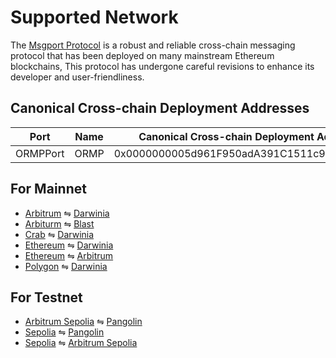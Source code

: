 # Supported Network

The [Msgport Protocol](./../index.md) is a robust and reliable cross-chain messaging protocol that has been deployed on many mainstream Ethereum blockchains, This protocol has undergone careful revisions to enhance its developer and user-friendliness.

## Canonical Cross-chain Deployment Addresses

| Port                            |   Name     |  Canonical Cross-chain Deployment Address  |
|---------------------------------|------------|--------------------------------------------|
| ORMPPort                        |   ORMP     | 0x0000000005d961F950adA391C1511c92bbc64D9F |

## For Mainnet

- [Arbitrum](https://arbiscan.io/address/0x0000000005d961F950adA391C1511c92bbc64D9F) ⇋ [Darwinia](https://darwinia.subscan.io/account/0x0000000005d961F950adA391C1511c92bbc64D9F)
- [Arbiturm](https://arbiscan.io/address/0x0000000005d961F950adA391C1511c92bbc64D9F) ⇋ [Blast](https://blastscan.io/address/0x0000000005d961F950adA391C1511c92bbc64D9F)
- [Crab](https://crab.subscan.io/account/0x0000000005d961F950adA391C1511c92bbc64D9F) ⇋ [Darwinia](https://darwinia.subscan.io/account/0x0000000005d961F950adA391C1511c92bbc64D9F)
- [Ethereum](https://etherscan.io/address/0x0000000005d961F950adA391C1511c92bbc64D9F) ⇋ [Darwinia](https://darwinia.subscan.io/account/0x0000000005d961F950adA391C1511c92bbc64D9F)
- [Ethereum](https://etherscan.io/address/0x0000000005d961F950adA391C1511c92bbc64D9F) ⇋ [Arbitrum](https://arbiscan.io/address/0x0000000005d961F950adA391C1511c92bbc64D9F)
- [Polygon](https://polygonscan.com/address/0x0000000005d961F950adA391C1511c92bbc64D9F) ⇋ [Darwinia](https://darwinia.subscan.io/account/0x0000000005d961F950adA391C1511c92bbc64D9F)

## For Testnet
- [Arbitrum Sepolia](https://sepolia.arbiscan.io/address/0x0000000005d961F950adA391C1511c92bbc64D9F) ⇋ [Pangolin](https://pangolin.subscan.io/account/0x0000000005d961F950adA391C1511c92bbc64D9F)
- [Sepolia](https://sepolia.etherscan.io/address/0x0000000005d961F950adA391C1511c92bbc64D9F) ⇋ [Pangolin](https://pangolin.subscan.io/account/0x0000000005d961F950adA391C1511c92bbc64D9F)
- [Sepolia](https://sepolia.etherscan.io/address/0x0000000005d961F950adA391C1511c92bbc64D9F) ⇋ [Arbitrum Sepolia](https://sepolia.arbiscan.io/address/0x0000000005d961F950adA391C1511c92bbc64D9F)